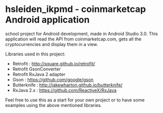 # hsleiden_ikpmd - coinmarketcap Android application
school project for Android development, made in Android Studio 3.0.
This application will read the API from coinmarketcap.com, gets all the cryptocurrencies and display them in a view.

Libraries used in this project:
- Retrofit : http://square.github.io/retrofit/
- Retrofit GsonConverter 
- Retrofit RxJava 2 adapter
- Gson : https://github.com/google/gson
- Butterknife : http://jakewharton.github.io/butterknife/
- RxJava 2.x : https://github.com/ReactiveX/RxJava

Feel free to use this as a start for your own project or to have some examples using the above mentioned libraries.
